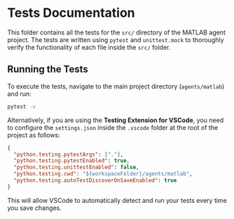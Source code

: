 # Tests Documentation

This folder contains all the tests for the `src/` directory of the MATLAB agent project. The tests are written using `pytest` and `unittest.mock` to thoroughly verify the functionality of each file inside the `src/` folder.

## Running the Tests

To execute the tests, navigate to the main project directory (`agents/matlab`) and run:

```bash
pytest -v
```

Alternatively, if you are using the **Testing Extension for VSCode**, you need to configure the `settings.json` inside the `.vscode` folder at the root of the project as follows:

```json
{
  "python.testing.pytestArgs": ["."],
  "python.testing.pytestEnabled": true,
  "python.testing.unittestEnabled": false,
  "python.testing.cwd": "${workspaceFolder}/agents/matlab",
  "python.testing.autoTestDiscoverOnSaveEnabled": true
}
```

This will allow VSCode to automatically detect and run your tests every time you save changes.
